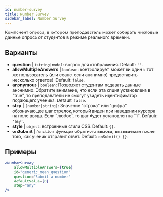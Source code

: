 ```yaml
---
id: number-survey
title: Number Survey
sidebar_label: Number Survey
---
```


Компонент опроса, в котором преподаватель может собирать числовые данные опроса от студентов в режиме реального времени.

## Варианты

* __question__ | `(string|node)`: вопрос для отображения. Default: `''`.
* __allowMultipleAnswers__ | `boolean`: контролирует, может ли один и тот же пользователь (или сеанс, если анонимно) предоставить несколько ответов). Default: `false`.
* __anonymous__ | `boolean`: Позволяет студентам подавать данные анонимно. Обратите внимание, что если эта опция установлена в "true", то преподаватели не смогут увидеть идентификатор подающего ученика. Default: `false`.
* __step__ | `(number|string)`: Значение "строка" или "цифра", обозначающее шаг стрелок, который виден при наведении курсора на поле ввода. Если "любое", то шаг будет установлен на "1". Default: `'any'`.
* __style__ | `object`: встроенные стили CSS. Default: `{}`.
* __onSubmit__ | `function`: функция обратного вызова, вызываемая после того, как ученик отправит ответ. Default: `onSubmit() {}`.


## Примеры

```jsx live
<NumberSurvey
    allowMultipleAnswers={true}
    id="generic_mean_question"
    question="Submit a number"
    defaultValue={0}
    step="any"
/>
```

